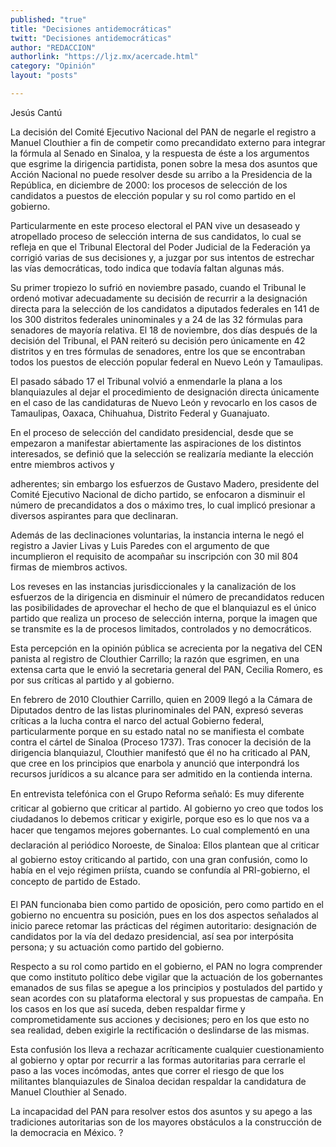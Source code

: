 ```yaml
---
published: "true"
title: "Decisiones antidemocráticas"
twitt: "Decisiones antidemocráticas"
author: "REDACCION"
authorlink: "https://ljz.mx/acercade.html"
category: "Opinión"
layout: "posts"

---
```



  Jesús Cantú



  La decisión del Comité Ejecutivo Nacional del PAN de negarle el registro a Manuel Clouthier a fin de competir como precandidato externo para integrar la fórmula al Senado en Sinaloa, y la respuesta de éste a los argumentos que esgrime la dirigencia partidista, ponen sobre la mesa dos asuntos que Acción Nacional no puede resolver desde su arribo a la Presidencia de la República, en diciembre de 2000: los procesos de selección de los candidatos a puestos de elección popular y su rol como partido en el gobierno.



  Particularmente en este proceso electoral el PAN vive un desaseado y atropellado proceso de selección interna de sus candidatos, lo cual se refleja en que el Tribunal Electoral del Poder Judicial de la Federación ya corrigió varias de sus decisiones y, a juzgar por sus intentos de estrechar las vías democráticas, todo indica que todavía faltan algunas más.



  Su primer tropiezo lo sufrió en noviembre pasado, cuando el Tribunal le ordenó motivar adecuadamente su decisión de recurrir a la designación directa para la selección de los candidatos a diputados federales en 141 de los 300 distritos federales uninominales y a 24 de las 32 fórmulas para senadores de mayoría relativa. El 18 de noviembre, dos días después de la decisión del Tribunal, el PAN reiteró su decisión pero únicamente en 42 distritos y en tres fórmulas de senadores, entre los que se encontraban todos los puestos de elección popular federal en Nuevo León y Tamaulipas.



  El pasado sábado 17 el Tribunal volvió a enmendarle la plana a los blanquiazules al dejar el procedimiento de designación directa únicamente en el caso de las candidaturas de Nuevo León y revocarlo en los casos de Tamaulipas, Oaxaca, Chihuahua, Distrito Federal y Guanajuato.



  En el proceso de selección del candidato presidencial, desde que se empezaron a manifestar abiertamente las aspiraciones de los distintos interesados, se definió que la selección se realizaría mediante la elección entre miembros activos y



  adherentes; sin embargo los esfuerzos de Gustavo Madero, presidente del Comité Ejecutivo Nacional de dicho partido, se enfocaron a disminuir el número de precandidatos a dos o máximo tres, lo cual implicó presionar a diversos aspirantes para que declinaran.



  Además de las declinaciones voluntarias, la instancia interna le negó el registro a Javier Livas y Luis Paredes con el argumento de que incumplieron el requisito de acompañar su inscripción con 30 mil 804 firmas de miembros activos.



  Los reveses en las instancias jurisdiccionales y la canalización de los esfuerzos de la dirigencia en disminuir el número de precandidatos reducen las posibilidades de aprovechar el hecho de que el blanquiazul es el único partido que realiza un proceso de selección interna, porque la imagen que se transmite es la de procesos limitados, controlados y no democráticos.



  Esta percepción en la opinión pública se acrecienta por la negativa del CEN panista al registro de Clouthier Carrillo; la razón que esgrimen, en una extensa carta que le envió la secretaria general del PAN, Cecilia Romero, es por sus críticas al partido y al gobierno.



  En febrero de 2010 Clouthier Carrillo, quien en 2009 llegó a la Cámara de Diputados dentro de las listas plurinominales del PAN, expresó severas críticas a la lucha contra el narco del actual Gobierno federal, particularmente porque en su estado natal no se manifiesta el combate contra el cártel de Sinaloa (Proceso 1737). Tras conocer la decisión de la dirigencia blanquiazul, Clouthier manifestó que él no ha criticado al PAN, que cree en los principios que enarbola y anunció que interpondrá los recursos jurídicos a su alcance para ser admitido en la contienda interna.



  En entrevista telefónica con el Grupo Reforma señaló: Es muy diferente criticar al gobierno que criticar al partido. Al gobierno yo creo que todos los ciudadanos lo debemos criticar y exigirle, porque eso es lo que nos va a hacer que tengamos mejores gobernantes. Lo cual complementó en una declaración al periódico Noroeste, de Sinaloa: Ellos plantean que al criticar al gobierno estoy criticando al partido, con una gran confusión, como lo había en el vejo régimen priísta, cuando se confundía al PRI-gobierno, el concepto de partido de Estado.



  El PAN funcionaba bien como partido de oposición, pero como partido en el gobierno no encuentra su posición, pues en los dos aspectos señalados al inicio parece retomar las prácticas del régimen autoritario: designación de candidatos por la vía del dedazo presidencial, así sea por interpósita persona; y su actuación como partido del gobierno.



  Respecto a su rol como partido en el gobierno, el PAN no logra comprender que como instituto político debe vigilar que la actuación de los gobernantes emanados de sus filas se apegue a los principios y postulados del partido y sean acordes con su plataforma electoral y sus propuestas de campaña. En los casos en los que así suceda, deben respaldar firme y comprometidamente sus acciones y decisiones; pero en los que esto no sea realidad, deben exigirle la rectificación o deslindarse de las mismas.



  Esta confusión los lleva a rechazar acríticamente cualquier cuestionamiento al gobierno y optar por recurrir a las formas autoritarias para cerrarle el paso a las voces incómodas, antes que correr el riesgo de que los militantes blanquiazules de Sinaloa decidan respaldar la candidatura de Manuel Clouthier al Senado.



  La incapacidad del PAN para resolver estos dos asuntos y su apego a las tradiciones autoritarias son de los mayores obstáculos a la construcción de la democracia en México. ?

